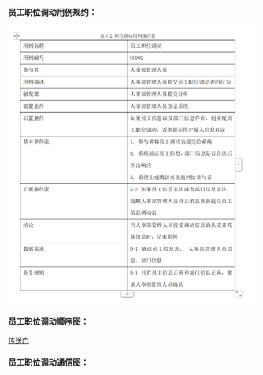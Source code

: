 ### 员工职位调动用例规约：　

![EmployeeChangePostion](../.local/static/2019/5/2/EmployeeChangePosition.png)

### 员工职位调动顺序图：
[传送门](https://github.com/WhyWhatHow/Software/blob/master/UML/EmployeeChangePostion.md)


### 员工职位调动通信图：
